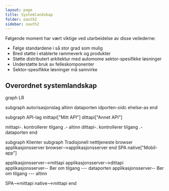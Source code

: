 ```yaml
---
layout: page
title: Systemlandskap
folder: oauth2
sidebar: oauth2
---
```


Følgende moment har vært viktige ved utarbeidelse av disse veilederne:

* Følge standardene i så stor grad som mulig
* Bred støtte i etablerte rammeverk og produkter
* Støtte distributert arkitektur med automome sektor-spesifikke løsninger
* Understøtte bruk av  felleskomponenter
* Sektor-spesifikke løsninger må samvirke 


Overordnet systemlandskap
----


<div class="mermaid">
graph LR

 subgraph autorisasjonslag
  altinn 
  dataporten
  idporten-oidc
  ehelse-as
 end

 subgraph API-lag
  mittapi["Mitt API"]
  dittapi["Annet API"]

  mittapi-. kontrollerer tilgang .- altinn
  dittapi-. kontrollerer tilgang .- dataporten
 end

 subgraph Klienter 
  subgraph Tradisjonell netttjeneste
    browser
    applikasjonsserver
    browser-->applikasjonsserver
  end
  SPA
  native["Mobil-app"]

  applikasjonsserver-->mittapi
  applikasjonsserver-->dittapi
  applikasjonsserver-- Ber om tilgang --- dataporten
  applikasjonsserver-- Ber om tilgang --- altinn

  SPA-->mittapi
  native-->mittapi
 end
 

</div>
